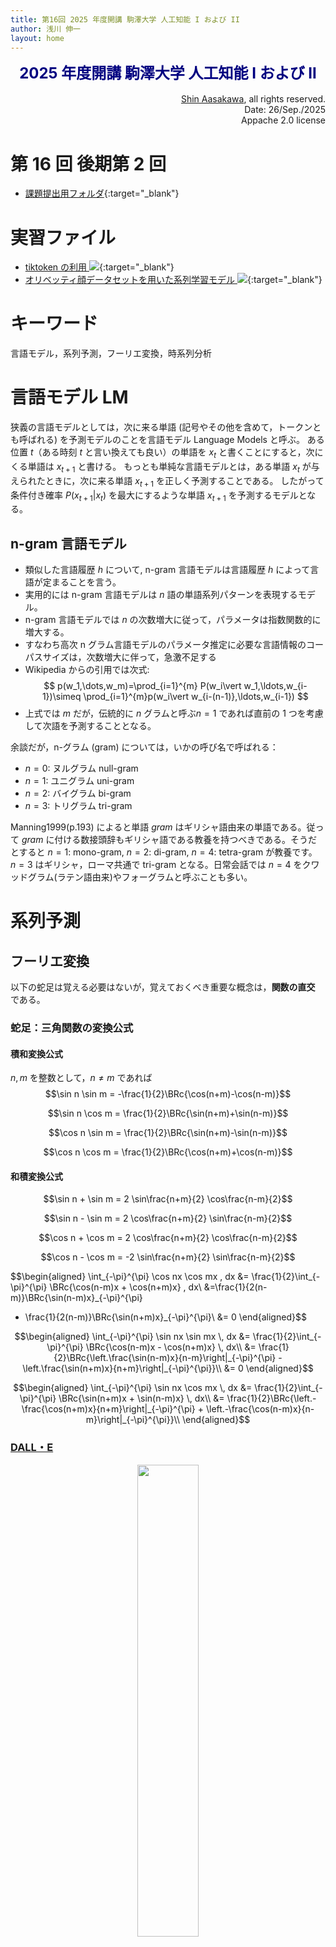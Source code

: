 ```yaml
---
title: 第16回 2025 年度開講 駒澤大学 人工知能 I および II
author: 浅川 伸一
layout: home
---
```

<link href="/css/asamarkdown.css" rel="stylesheet">

$$
\newcommand{\mb}[1]{\mathbf{#1}}
\newcommand{\Brc}[1]{\left(#1\right)}
\newcommand{\BRc}[1]{\left[#1\right]}
\newcommand{\Rank}{\text{rank}\;}
\newcommand{\Hat}[1]{\widehat{#1}}
\newcommand{\Prj}[1]{\mb{#1}\Brc{\mb{#1}^{\top}\mb{#1}}^{-1}\mb{#1}^{\top}}
\newcommand{\RegP}[2]{\Brc{\mb{#1}^{\top}\mb{#1}}^{-1}\mb{#1}^{\top}\mb{#2}}
\newcommand{\NSQ}[1]{\left|\mb{#1}\right|^2}
\newcommand{\Norm}[1]{\left|#1\right|}
\newcommand{\IP}[2]{\left({#1}\cdot{#2}\right)}
\newcommand{\Bar}[1]{\overline{\;#1\;}}
$$

<div align="center">
<font size="+2" color="navy"><strong>2025 年度開講 駒澤大学 人工知能 I および II</strong></font><br/><br/>
</div>

<div align='right'>
<a href='mailto:educ0233@komazawa-u.ac.jp'>Shin Aasakawa</a>, all rights reserved.<br/>
Date: 26/Sep./2025<br/>
Appache 2.0 license<br/>
</div>

# 第 16 回 後期第 2 回

* [課題提出用フォルダ](https://drive.google.com/drive/u/6/folders/1YGao7jcd4oDk7nva83aUs49-jno6tAde){:target="_blank"}

# 実習ファイル


* [tiktoken の利用 <img src="/assets/colab_icon.svg">](https://colab.research.google.com/github/komazawa-deep-learning/komazawa-deep-learning.github.io/blob/master/2025notebooks/2025_0926tiktoken_demo.ipynb){:target="_blank"}
* [オリベッティ顔データセットを用いた系列学習モデル <img src="/assets/colab_icon.svg">](https://colab.research.google.com/github/komazawa-deep-learning/komazawa-deep-learning.github.io/blob/master/2025notebooks/2025_0926olivetti_face_series.ipynb){:target="_blank"}


# キーワード

言語モデル，系列予測，フーリエ変換，時系列分析


# 言語モデル LM
狭義の言語モデルとしては，次に来る単語 (記号やその他を含めて，トークンとも呼ばれる) を予測モデルのことを言語モデル Language Models と呼ぶ。
ある位置 $t$（ある時刻 $t$ と言い換えても良い）の単語を $x_t$ と書くことにすると，次にくる単語は $x_{t+1}$ と書ける。
もっとも単純な言語モデルとは，ある単語 $x_t$ が与えられたときに，次に来る単語 $x_{t+1}$ を正しく予測することである。
したがって条件付き確率 $\displaystyle P(x_{t+1}|x_{t})$ を最大にするような単語 $x_{t+1}$ を予測するモデルとなる。

## n-gram 言語モデル

- 類似した言語履歴 $h$ について, n-gram 言語モデルは言語履歴 $h$ によって言語が定まることを言う。
- 実用的には n-gram 言語モデルは $n$ 語の単語系列パターンを表現するモデル。
- n-gram 言語モデルでは $n$ の次数増大に従って，パラメータは指数関数的に増大する。
- すなわち高次 n グラム言語モデルのパラメータ推定に必要な言語情報のコーパスサイズは，次数増大に伴って，急激不足する
- Wikipedia からの引用では次式:
$$
p(w_1,\dots,w_m)=\prod_{i=1}^{m} P(w_i\vert w_1,\ldots,w_{i-1})\simeq \prod_{i=1}^{m}p(w_i\vert w_{i-(n-1)},\ldots,w_{i-1})
$$
- 上式では $m$ だが，伝統的に $n$ グラムと呼ぶ$n=1$ であれば直前の 1 つを考慮して次語を予測することとなる。

余談だが，n-グラム (gram)  については，いかの呼び名で呼ばれる：

  * $n=0$: ヌルグラム null-gram
  * $n=1$: ユニグラム uni-gram
  * $n=2$: バイグラム bi-gram
  * $n=3$: トリグラム tri-gram

Manning1999(p.193) によると単語 _gram_ はギリシャ語由来の単語である。従って _gram_ に付ける数接頭辞もギリシャ語である教養を持つべきである。そうだとすると $n=1$: mono-gram, $n=2$: di-gram, $n=4$: tetra-gram が教養です。
$n=3$ はギリシャ，ローマ共通で tri-gram となる。日常会話では $n=4$ をクワッドグラム(ラテン語由来)やフォーグラムと呼ぶことも多い。


# 系列予測

##  フーリエ変換

以下の蛇足は覚える必要はないが，覚えておくべき重要な概念は，**関数の直交** である。

### 蛇足：三角関数の変換公式

#### 積和変換公式

$n,m$ を整数として，$n\ne m$ であれば<br/>
$$\sin n \sin m = -\frac{1}{2}\BRc{\cos(n+m)-\cos(n-m)}$$

$$\sin n \cos m = \frac{1}{2}\BRc{\sin(n+m)+\sin(n-m)}$$

$$\cos n \sin m = \frac{1}{2}\BRc{\sin(n+m)-\sin(n-m)}$$

$$\cos n \cos m = \frac{1}{2}\BRc{\cos(n+m)+\cos(n-m)}$$

#### 和積変換公式

$$\sin n + \sin m = 2 \sin\frac{n+m}{2} \cos\frac{n-m}{2}$$

$$\sin n - \sin m = 2 \cos\frac{n+m}{2} \sin\frac{n-m}{2}$$

$$\cos n + \cos m = 2 \cos\frac{n+m}{2} \cos\frac{n-m}{2}$$

$$\cos n - \cos m = -2 \sin\frac{n+m}{2} \sin\frac{n-m}{2}$$

<!-- * $$\tan n \pm \tan m = \frac{\sin(n\pm m)}{\cos n \cos m}$$
* $$\tan n \tan m = \frac{\cos(n-m)-\cos(n+m)}{\cos n \cos m}$$
* $$\tan n - \tan m = \frac{\sin(n-m)}{\cos n \cos m}$$
* $$\tan n + \tan m = \frac{\sin(n+m)}{\cos n \cos m}$$
* $$\cot n \pm \cot m = \frac{\sin(m\pm n)}{\sin n \sin m}$$
* $$\cot n \cot m = \frac{\cos(n+m)-\cos(n-m)}{\sin n \sin m}$$
* $$\cot n - \cot m = \frac{\sin(n-m)}{\sin n \sin m}$$
* $$\cot n + \cot m = \frac{\sin(n+m)}{\sin n \sin m}$$
* $$\tan n \cot m = \frac{\cos(n-m)-\cos(n+m)}{\cos n \sin m}$$ -->

$$\begin{aligned}
\int_{-\pi}^{\pi} \cos nx \cos mx \, dx &= \frac{1}{2}\int_{-\pi}^{\pi} \BRc{\cos(n-m)x + \cos(n+m)x} \, dx\\
&=\frac{1}{2(n-m)}\BRc{\sin(n-m)x}_{-\pi}^{\pi}
+ \frac{1}{2(n-m)}\BRc{\sin(n+m)x}_{-\pi}^{\pi}\\
&= 0
\end{aligned}$$


$$\begin{aligned}
\int_{-\pi}^{\pi} \sin nx \sin mx \, dx &= \frac{1}{2}\int_{-\pi}^{\pi} \BRc{\cos(n-m)x - \cos(n+m)x} \, dx\\
&= \frac{1}{2}\BRc{\left.\frac{\sin(n-m)x}{n-m}\right|_{-\pi}^{\pi} - \left.\frac{\sin(n+m)x}{n+m}\right|_{-\pi}^{\pi}}\\
&= 0
\end{aligned}$$

$$\begin{aligned}
\int_{-\pi}^{\pi} \sin nx \cos mx \, dx &= \frac{1}{2}\int_{-\pi}^{\pi} \BRc{\sin(n+m)x + \sin(n-m)x} \, dx\\
&= \frac{1}{2}\BRc{\left.-\frac{\cos(n+m)x}{n+m}\right|_{-\pi}^{\pi} + \left.-\frac{\cos(n-m)x}{n-m}\right|_{-\pi}^{\pi}}\\
\end{aligned}$$


### [DALL・E](https://arxiv.org/abs/1605.05396)
<!-- 
<div class="figcenter">
<img src="/2024assets/2025_0110chatGPT_DALLE1.jpg" style="width:33%;">
<Img src="/2024assets/2025_0110chatGPT_DALLE2.jpg" style="width:33%;">
</div> -->

<p align="center">
<img src="/2024assets/stable_diffusion.png" style="width:44%;">
<!-- <img src="https://raw.githubusercontent.com/patrickvonplaten/scientific_images/master/stable_diffusion.png" style="width:44%;"><br/> -->
<!-- <img src="https://raw.githubusercontent.com/patrickvonplaten/scientific_images/master/stable_diffusion.png" alt="sd-pipeline" width="500"/> -->
</p>


<div class="figcenter">
<img src="/2024assets/CLIP.png" style="width:77%;">
</div>
<div class="figcaption">
**CLIP の概要**<br/>
標準的な画像モデルが画像特徴抽出器と線形分類器を同時に学習し，何らかのラベルを予測するのに対し，CLIP は画像符号化器とテキスト符号化器を同時に学習し (画像とテキストの) バッチ学習例の正しいペアリングを予測する。
検証時に，学習したテキスト符号化器は，目標データセットのクラスの名前や説明を埋め込むことで，ゼロ撃の線形分類器を合成する。
<!-- Figure 1. Summary of our approach.
While standard image models jointly train an image feature extractor and a linear classifier to predict some label, CLIP jointly trains an image encoder and a text encoder to predict the correct pairings of a batch of (image, text) training examples.
At test time the learned text encoder synthesizes a zero-shot linear classifier by embedding the names or descriptions of the target dataset’s classes. -->
</div>

<div class="figcenter">
<img src="/assets/2015Ronneberger_U-Net_Fig1_ja.svg" style="width:55%;">
</div>


<div class="figcenter">
<img src="/2024assets/perturb_vp.gif" style="width:44%;">
<img src="/2024assets/denoise_vp.gif" style="width:44%;">
<div class="figcaption" style="width:44%;">
左: 連続時間確率過程によるデータのノイズへの摂動<!-- Perturbing data to noise with a continuous-time stochastic process. --><br/>
右: 摂動手順を逆にすることで，ノイズからデータを生成
<!-- Generate data from noise by reversing the perturbation procedure. -->
</div></div>

<div class="figcenter">
<img src="/2024assets/sde_schematic.jpg" style="width:55%;">
<!-- ![](../../assets/img/score/sde_schematic.jpg){.img-fluid .rounded .z-depth-1} -->
</div>
<div class="figcaption">
逆 SDE を解くと，スコアベースの生成モデルが得られる。
データを単純なノイズ分布に変換することは，SDE で達成できる。
各中間時間ステップにおける分布のスコアがわかれば，ノイズからサンプルを生成するために逆 SDE を解くことができる
。
<!-- Solving a reverse SDE yields a score-based generative model.
Transforming data to a simple noise distribution can be accomplished with an SDE.
It can be reversed to generate samples from noise if we know the score of the distribution at each intermediat
e time step. -->
</div>


<div class="figcenter">
<img src="/2024assets/teaser.jpg" style="width:77%;">
<!-- ![](../../assets/img/score/teaser.jpg){.img-fluid .rounded .z-depth-1} -->
<div class="figcaption">
SDE を使用してデータをノイズ分布 (事前分布) に写像し，この SDE を逆にして生成モデリングを行うことができる。
関連する確率フロー ODE を逆にすることもできる。
これにより，SDE と同じ分布からサンプリングする決定論的処理が生成される。
逆時間 SDE と確率フロー ODE はどちらも，スコア関数を推定することで取得できる。
<!-- We can map data to a noise distribution (the prior) with an SDE, and reverse this SDE for generative mode
ling.
We can also reverse the associated probability flow ODE, which yields a deterministic process that samples fro
m the same distribution as the SDE.
Both the reverse-time SDE and probability flow ODE can be obtained by estimating score functions. -->
</div></div>
